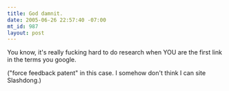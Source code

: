```yaml
--- 
title: God damnit.
date: 2005-06-26 22:57:40 -07:00
mt_id: 987
layout: post
---
```

You know, it's really fucking hard to do research when YOU are the first link in the terms you google.

("force feedback patent" in this case. I somehow don't think I can site Slashdong.)

